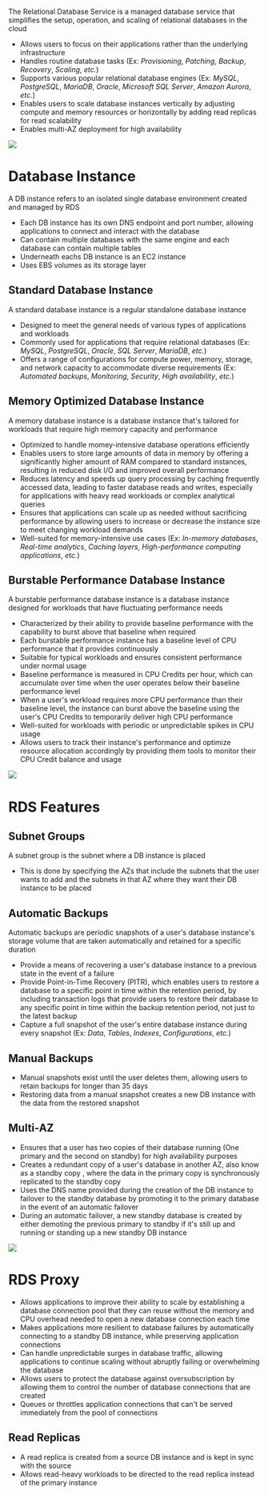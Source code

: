 The Relational Database Service is a managed database service that simplifies the setup, operation, and scaling of relational databases in the cloud

* Allows users to focus on their applications rather than the underlying infrastructure
* Handles routine database tasks (Ex: *Provisioning*, *Patching*, *Backup*, *Recovery*, *Scaling*, *etc.*)
* Supports various popular relational database engines (Ex: *MySQL*, *PostgreSQL*, *MariaDB*, *Oracle*, *Microsoft SQL Server*, *Amazon Aurora*, *etc.*)
* Enables users to scale database instances vertically by adjusting compute and memory resources or horizontally by adding read replicas for read scalability
* Enables multi-AZ deployment for high availability

![](https://github.com/JonmarCorpuz/SecondBrain/blob/main/Assets/Whitespace.png)

# Database Instance

A DB instance refers to an isolated single database environment created and managed by RDS

* Each DB instance has its own DNS endpoint and port number, allowing applications to connect and interact with the database
* Can contain multiple databases with the same engine and each database can contain multiple tables
* Underneath eachs DB instance is an EC2 instance
* Uses EBS volumes as its storage layer

## Standard Database Instance

A standard database instance is a regular standalone database instance 

* Designed to meet the general needs of various types of applications and workloads
* Commonly used for applications that require relational databases (Ex: *MySQL*, *PostgreSQL*, *Oracle*, *SQL Server*, *MariaDB*, *etc.*)
* Offers a range of configurations for compute power, memory, storage, and network capacity to accommodate diverse requirements (Ex: *Automated backups*, *Monitoring*, *Security*, *High availability*, *etc.*)

## Memory Optimized Database Instance

A memory database instance is a database instance that's tailored for workloads that require high memory capacity and performance 

* Optimized to handle momey-intensive database operations efficiently
* Enables users to store large amounts of data in memory by offering a significantly higher amount of RAM compared to standard instances, resulting in reduced disk I/O and improved overall performance
* Reduces latency and speeds up query processing by caching frequently accessed data, leading to faster database reads and writes, especially for applications with heavy read workloads or complex analytical queries
* Ensures that applications can scale up as needed without sacrificing performance by allowing users to increase or decrease the instance size to meet changing workload demands
* Well-suited for memory-intensive use cases (Ex: *In-memory databases*, *Real-time analytics*, *Caching layers*, *High-performance computing applications*, *etc.*)

## Burstable Performance Database Instance

A burstable performance database instance is a database instance designed for workloads that have fluctuating performance needs

* Characterized by their ability to provide baseline performance with the capability to burst above that baseline when required
* Each burstable performance instance has a baseline level of CPU performance that it provides continuously
* Suitable for typical workloads and ensures consistent performance under normal usage
* Baseline performance is measured in CPU Credits per hour, which can accumulate over time when the user operates below their baseline performance level
* When a user's workload requires more CPU performance than their baseline level, the instance can burst above the baseline using the user's CPU Credits to temporarily deliver high CPU performance
* Well-suited for workloads with periodic or unpredictable spikes in CPU usage
* Allows users to track their instance's performance and optimize resource allocation accordingly by providing them tools to monitor their CPU Credit balance and usage

![](https://github.com/JonmarCorpuz/SecondBrain/blob/main/Assets/Whitespace.png)

# RDS Features

## Subnet Groups

A subnet group is the subnet where a DB instance is placed

* This is done by specifying the AZs that include the subnets that the user wants to add and the subnets in that AZ where they want their DB instance to be placed

## Automatic Backups

Automatic backups are periodic snapshots of a user's database instance's storage volume that are taken automatically and retained for a specific duration

* Provide a means of recovering a user's database instance to a previous state in the event of a failure 
* Provide Point-in-Time Recovery (PITR), which enables users to restore a database to a specific point in time within the retention period, by including transaction logs that provide users to restore their database to any specific point in time within the backup retention period, not just to the latest backup
* Capture a full snapshot of the user's entire database instance during every snapshot (Ex: *Data*, *Tables*, *Indexes*, *Configurations*, *etc.*)

## Manual Backups

* Manual snapshots exist until the user deletes them, allowing users to retain backups for longer than 35 days
* Restoring data from a manual snapshot creates a new DB instance with the data from the restored snapshot

## Multi-AZ

* Ensures that a user has two copies of their database running (One primary and the second on standby) for high availability purposes
* Creates a redundant copy of a user's database in another AZ, also know as a standby copy , where the data in the primary copy is synchronously replicated to the standby copy
* Uses the DNS name provided during the creation of the DB instance to failover to the standby database by promoting it to the primary database in the event of an automatic failover
* During an automatic failover, a new standby database is created by either demoting the previous primary to standby if it's still up and running or standing up a new standby DB instance

![](https://github.com/JonmarCorpuz/SecondBrain/blob/main/Assets/Whitespace.png)

# RDS Proxy

* Allows applications to improve their ability to scale by establishing a database connection pool that they can reuse without the memory and CPU overhead needed to open a new database connection each time
* Makes applications more resilient to database failures by automatically connecting to a standby DB instance, while preserving application connections
* Can handle unpredictable surges in database traffic, allowing applications to continue scaling without abruptly failing or overwhelming the database
* Allows users to protect the database against oversubscription by allowing them to control the number of database connections that are created
* Queues or throttles application connections that can't be served immediately from the pool of connections

## Read Replicas

* A read replica is created from a source DB instance and is kept in sync with the source
* Allows read-heavy workloads to be directed to the read replica instead of the primary instance
